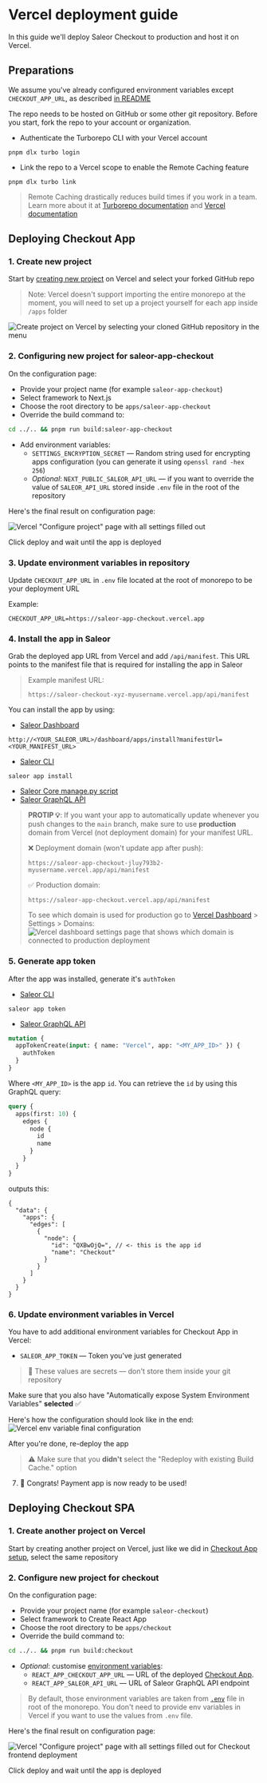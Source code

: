 # Vercel deployment guide

In this guide we'll deploy Saleor Checkout to production and host it on Vercel.

## Preparations

We assume you've already configured environment variables except `CHECKOUT_APP_URL`, as described [in README](../README.md#env-variables)

The repo needs to be hosted on GitHub or some other git repository. Before you start, fork the repo to your account or organization.

- Authenticate the Turborepo CLI with your Vercel account

```
pnpm dlx turbo login
```

- Link the repo to a Vercel scope to enable the Remote Caching feature

```
pnpm dlx turbo link
```

> Remote Caching drastically reduces build times if you work in a team. Learn more about it at [Turborepo documentation](https://turborepo.org/docs/core-concepts/remote-caching) and [Vercel documentation](https://vercel.com/docs/concepts/monorepos/remote-caching)

## Deploying Checkout App

### 1. Create new project

Start by [creating new project](https://vercel.com/docs/concepts/projects/overview#creating-a-project) on Vercel and select your forked GitHub repo

> Note: Vercel doesn't support importing the entire monorepo at the moment, you will need to set up a project yourself for each app inside `/apps` folder

![Create project on Vercel by selecting your cloned GitHub repository in the menu](./screenshots/setup-vercel-1.png)

### 2. Configuring new project for saleor-app-checkout

On the configuration page:

- Provide your project name (for example `saleor-app-checkout`)
- Select framework to Next.js
- Choose the root directory to be `apps/saleor-app-checkout`
- Override the build command to:

```bash
cd ../.. && pnpm run build:saleor-app-checkout
```

- Add environment variables:
  - `SETTINGS_ENCRYPTION_SECRET` — Random string used for encrypting apps configuration (you can generate it using `openssl rand -hex 256`)
  - _Optional_: `NEXT_PUBLIC_SALEOR_API_URL` — if you want to override the value of `SALEOR_API_URL` stored inside `.env` file in the root of the repository

Here's the final result on configuration page:

![Vercel "Configure project" page with all settings filled out](./screenshots/setup-vercel-2.png)

Click deploy and wait until the app is deployed

### 3. Update environment variables in repository

Update `CHECKOUT_APP_URL` in `.env` file located at the root of monorepo to be your deployment URL

Example:

```
CHECKOUT_APP_URL=https://saleor-app-checkout.vercel.app
```

### 4. Install the app in Saleor

Grab the deployed app URL from Vercel and add `/api/manifest`. This URL points to the manifest file that is required for installing the app in Saleor

> Example manifest URL:
>
> ```
> https://saleor-checkout-xyz-myusername.vercel.app/api/manifest
> ```

You can install the app by using:

- [Saleor Dashboard](https://github.com/saleor/saleor-dashboard)

```
http://<YOUR_SALEOR_URL>/dashboard/apps/install?manifestUrl=<YOUR_MANIFEST_URL>
```

- [Saleor CLI](https://github.com/saleor/saleor-cli)

```
saleor app install
```

- [Saleor Core manage.py script](https://docs.saleor.io/docs/3.x/developer/extending/apps/installing-apps#installing-third-party-apps)
- [Saleor GraphQL API](https://docs.saleor.io/docs/3.x/developer/extending/apps/installing-apps#installation-using-graphql-api)

> **PROTIP 💡**: If you want your app to automatically update whenever you push changes to the `main` branch, make sure to use **production** domain from Vercel (not deployment domain) for your manifest URL.
>
> ❌ Deployment domain (won't update app after push):
>
> ```
> https://saleor-app-checkout-jluy793b2-myusername.vercel.app/api/manifest
> ```
>
> ✅ Production domain:
>
> ```
> https://saleor-app-checkout.vercel.app/api/manifest
> ```
>
> To see which domain is used for production go to [Vercel Dashboard](https://vercel.com) > Settings > Domains:
> ![Vercel dashboard settings page that shows which domain is connected to production deployment](./screenshots/setup-vercel-domain.png)

### 5. Generate app token

After the app was installed, generate it's `authToken`

- [Saleor CLI](https://github.com/saleor/saleor-cli)

```
saleor app token
```

- [Saleor GraphQL API](https://docs.saleor.io/docs/3.x/developer/api-reference/mutations/app-token-create)

```graphql
mutation {
  appTokenCreate(input: { name: "Vercel", app: "<MY_APP_ID>" }) {
    authToken
  }
}
```

Where `<MY_APP_ID>` is the app `id`. You can retrieve the `id` by using this GraphQL query:

```graphql
query {
  apps(first: 10) {
    edges {
      node {
        id
        name
      }
    }
  }
}
```

outputs this:

```jsonc
{
  "data": {
    "apps": {
      "edges": [
        {
          "node": {
            "id": "QXBwOjQ=", // <- this is the app id
            "name": "Checkout"
          }
        }
      ]
    }
  }
}
```

### 6. Update environment variables in Vercel

You have to add additional environment variables for Checkout App in Vercel:

- `SALEOR_APP_TOKEN` — Token you've just generated

> 🚨 These values are secrets — don't store them inside your git repository

Make sure that you also have "Automatically expose System Environment Variables" **selected** ✅

Here's how the configuration should look like in the end:
![Vercel env variable final configuration](./screenshots/setup-vercel-3.png)

After you're done, re-deploy the app

> ⚠️ Make sure that you **didn't** select the "Redeploy with existing Build Cache." option

7. 🥳 Congrats! Payment app is now ready to be used!

## Deploying Checkout SPA

### 1. Create another project on Vercel

Start by creating another project on Vercel, just like we did in [Checkout App setup](#saleor-app-checkout), select the same repository

### 2. Configure new project for checkout

On the configuration page:

- Provide your project name (for example `saleor-checkout`)
- Select framework to Create React App
- Choose the root directory to be `apps/checkout`
- Override the build command to:

```bash
cd ../.. && pnpm run build:checkout
```

- _Optional_: customise [environment variables](../apps/checkout/README.md#env-variables):
  - `REACT_APP_CHECKOUT_APP_URL` — URL of the deployed [Checkout App](#saleor-app-checkout).
  - `REACT_APP_SALEOR_API_URL` — URL of Saleor GraphQL API endpoint

> By default, those environment variables are taken from [`.env`](../.env) file in root of the monorepo. You don't need to provide env variables in Vercel if you want to use the values from `.env` file.

Here's the final result on configuration page:

![Vercel "Configure project" page with all settings filled out for Checkout frontend deployment](./screenshots/setup-vercel-4.png)

Click deploy and wait until the app is deployed
